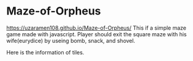 # Maze-of-Orpheus
https://uzaramen108.github.io/Maze-of-Orpheus/
This if a simple maze game made with javascript.
Player should exit the square maze with his wife(eurydice) by useing bomb, snack, and shovel.

Here is the information of tiles.
